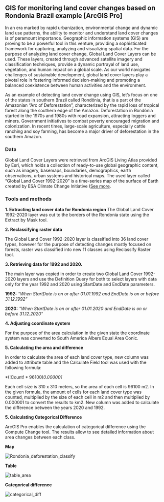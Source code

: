 ## GIS for monitoring land cover changes based on Rondonia Brazil example [ArcGIS Pro]
In an era marked by rapid urbanization, environmental change and dynamic land use patterns, the ability to monitor and understand land cover changes is of paramount importance. Geographic information systems (GIS) are proving to be a powerful tool in this venture, providing a sophisticated framework for capturing, analyzing and visualizing spatial data. For the purpose of analyzing land cover change, Global Land Cover Layers can be used. These layers, created through advanced satellite imagery and classification techniques, provide a dynamic portrayal of land use, vegetation, and human impact on a global scale. As our world navigates challenges of sustainable development, global land cover layers play a pivotal role in fostering informed decision-making and promoting a balanced coexistence between human activities and the environment. 

As an example of detecting land cover change using GIS, let’s focus on one of the states in southern Brazil called Rondônia, that is a part of the Amazonian “Arc of Deforestation”, characterized by the rapid loss of tropical forest along the southern edge of the Amazon. Deforestation in Rondônia started in the 1970s and 1980s with road expansion, attracting loggers and miners. Government initiatives to combat poverty encouraged migration and colonization. In recent times, large-scale agriculture, especially cattle ranching and soy farming, has become a major driver of deforestation in the southern Amazon.

### Data
Global Land Cover Layers were retrieved from ArcGIS Living Atlas provided by Esri, which holds a collection of ready-to-use global geographic content, such as imagery, basemaps, boundaries, demographics, earth observations, urban systems and historical maps. The used layer called “Global Land Cover 1992-2020” is a time-series map of the surface of Earth created by ESA Climate Change Initiative ([See more]([https://pages.github.com/](https://www.arcgis.com/home/item.html?id=1453082255024699af55c960bc3dc1fe)https://www.arcgis.com/home/item.html?id=1453082255024699af55c960bc3dc1fe).

### Tools and methods
**1. Extracting land cover data for Rondonia region**
The Global Land Cover 1992-2020 layer was cut to the borders of the Rondonia state using the Extract by Mask tool. 

**2. Reclassifying raster data**

The Global Land Cover 1992-2020 layer is classified into 36 land cover types, however for the purpose of detecting changes mostly focused on forests, raster was classified into new 11 classes using Reclassify Raster tool. 

**3. Retrieving data for 1992 and 2020.**

The main layer was copied in order to create two Global Land Cover 1992-2020 layers and use the Definition Query for both to select layers with data only for the year 1992 and 2020 using StartDate and EndDate parameters. 

**1992:**
*“When StartDate is on or after 01.01.1992 and EndDate is on or before 31.12.1992”*

**2020:** 
*“When StartDate is on or after 01.01.2020 and EndDate is on or before 31.12.2020”*

**4. Adjusting coordinate system**

For the purpose of the area calculation in the given state the coordinate system was converted to South America Albers Equal Area Conic. 

**5. Calculating the area and difference**

In order to calculate the area of each land cover type, new column was added to attribute table and the Calculate Field tool was used with the following formula:

*(!Count! * 96100)*0.000001*

Each cell size is 310 x 310 meters, so the area of each cell is 96100 m2. In the given formula, the amount of cells for each land cover type was counted, multiplied by the size of each cell in m2 and then multiplied by 0.000001 to convert the results to km2. New column was added to calculate the difference between the years 2020 and 1992. 

**5. Calculating Categorical Difference**

ArcGIS Pro enables the calculation of categorical difference using the Compute Change tool. 
The results allow to see detailed information about area changes between each class. 

**Map**

![Rondonia_deforestation_classify](https://github.com/mkupisie/ArcGIS_PRO_GIS-for-monitoring-land-cover-changes-based-on-Rondonia-Brazil-example/assets/130785524/d4a61341-3461-4894-8da0-98bf8dac1231)

**Table**

![table_area](https://github.com/mkupisie/ArcGIS_PRO_GIS-for-monitoring-land-cover-changes-based-on-Rondonia-Brazil-example/assets/130785524/6d2b7b29-3002-414a-a2d9-d0a86847f600)

**Categorical difference**

![categorical_diff](https://github.com/mkupisie/ArcGIS_PRO_GIS-for-monitoring-land-cover-changes-based-on-Rondonia-Brazil-example/assets/130785524/49617539-ed9f-4dc4-bf0f-4e5ba2322bd1)
